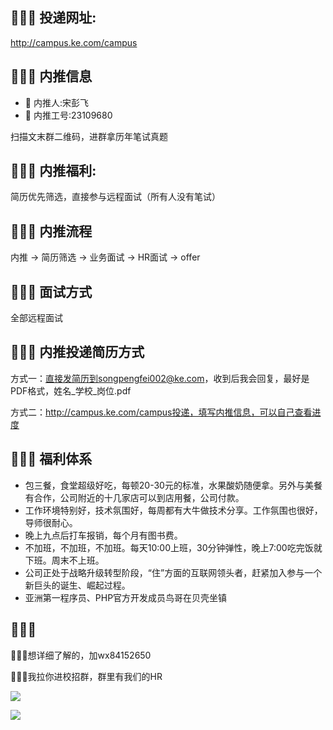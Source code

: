 ## 🎁🎁🎁 投递网址:
http://campus.ke.com/campus

## 🎁🎁🎁 内推信息
* 💁 内推人:宋彭飞
* 🙅 内推工号:23109680

扫描文末群二维码，进群拿历年笔试真题


## 🎁🎁🎁 内推福利:
简历优先筛选，直接参与远程面试（所有人没有笔试）

## 🎁🎁🎁 内推流程
内推 -> 简历筛选 -> 业务面试 -> HR面试 -> offer


## 🎁🎁🎁 面试方式
全部远程面试


## 🎁🎁🎁 内推投递简历方式
方式一：直接发简历到songpengfei002@ke.com，收到后我会回复，最好是PDF格式，姓名_学校_岗位.pdf

方式二：http://campus.ke.com/campus投递，填写内推信息，可以自己查看进度


## 🎁🎁🎁 福利体系
* 包三餐，食堂超级好吃，每顿20-30元的标准，水果酸奶随便拿。另外与美餐有合作，公司附近的十几家店可以到店用餐，公司付款。
* 工作环境特别好，技术氛围好，每周都有大牛做技术分享。工作氛围也很好，导师很耐心。
* 晚上九点后打车报销，每个月有图书费。
* 不加班，不加班，不加班。每天10:00上班，30分钟弹性，晚上7:00吃完饭就下班。周末不上班。
* 公司正处于战略升级转型阶段，“住”方面的互联网领头者，赶紧加入参与一个新巨头的诞生、崛起过程。
* 亚洲第一程序员、PHP官方开发成员鸟哥在贝壳坐镇

## 🎁🎁🎁
💪💪💪想详细了解的，加wx84152650

💪💪💪我拉你进校招群，群里有我们的HR

![](/Users/ironspf/Desktop/ke/秋招&招聘/2021届/实习/内推/images/微信.jpg)


![](/Users/ironspf/Desktop/ke/秋招&招聘/2021届/实习/内推/images/微信群.png)
